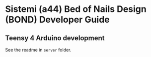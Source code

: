 # Sistemi (a44) Bed of Nails Design (BOND) Developer Guide

## Teensy 4 Arduino development

See the readme in `server` folder.





